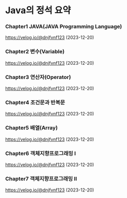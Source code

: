 # Java의 정석 요약
### Chapter1 JAVA(JAVA Programming Language)<br>
https://velog.io/@dnjfvnf123 (2023-12-20)

### Chapter2 변수(Variable)<br>
https://velog.io/@dnjfvnf123 (2023-12-20) 

### Chapter3 연산자(Operator)<br>
https://velog.io/@dnjfvnf123 (2023-12-20) 

### Chapter4 조건문과 반복문<br>
https://velog.io/@dnjfvnf123 (2023-12-20)

### Chapter5 배열(Array)
https://velog.io/@dnjfvnf123 (2023-12-20)
 
### Chapter6 객체지향프로그래밍 I<br>
https://velog.io/@dnjfvnf123 (2023-12-20)

### Chapter7 객체지향프로그래밍 II<br>
https://velog.io/@dnjfvnf123 (2023-12-20)
